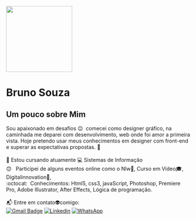  

<img  src="https://user-images.githubusercontent.com/46052756/111673499-d0864900-87f9-11eb-9663-274c8789d8a5.png" width="180">

# Bruno Souza
##  Um pouco sobre Mim
Sou apaixonado em desafios 😉  comecei como designer gráfico, na caminhada me deparei com desenvolvimento, web onde foi amor a primeira vista. Hoje pretendo usar meus conhecimentos em designer com front-end e superar as expectativas propostas.
 :rocket:  &nbsp; 
 <br/>
 <br/> :triangular_flag_on_post: Estou cursando atuamente :computer: Sistemas de Informação
 <br/> :blush: &nbsp; Participei de alguns eventos online como o Nlw:rocket:, Curso em Vídeo:mortar_board:, Digitalinnovation:school_satchel:, 
 <br/> :octocat:&nbsp; Conhecimentos: Html5, css3, javaScript, Photoshop, Premiere Pro, Adobe Illustrator, After Effects,
  Lógica de programação.    
 <br/> :mailbox_with_mail:&nbsp;Entre em contato:alien:comigo:<br/>
[![Gmail Badge](https://img.shields.io/badge/Gmail-D14836?style=for-the-badge&logo=gmail&logoColor=white)](mailto:eibrunodev@gmail.com)
[![Linkedin](https://img.shields.io/badge/LinkedIn-0077B5?style=for-the-badge&logo=linkedin&logoColor=white)](https://www.linkedin.com/in/eibrunodev/)
[![WhatsApp](https://img.shields.io/badge/WhatsApp-25D366?style=for-the-badge&logo=whatsapp&logoColor=white)](https://api.whatsapp.com/send?phone=5561985736528)
<br/>

